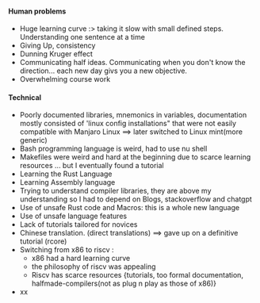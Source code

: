 #### Human problems
- Huge learning curve :> taking it slow with small defined steps. Understanding one sentence at a time
- Giving Up, consistency
- Dunning Kruger effect
- Communicating half ideas. Communicating when you don't know the direction... each new day givs you a new objective.
- Overwhelming course work 

#### Technical
- Poorly documented libraries, mnemonics in variables, documentation mostly consisted of 'linux config installations" that were not easily compatible with Manjaro Linux ==> later switched to Linux mint(more generic)
- Bash programming language is weird, had to use nu shell
- Makefiles were weird and hard at the beginning due to scarce learning resources ... but I eventually found a tutorial
- Learning the Rust Language
- Learning Assembly language
- Trying to understand compiler libraries, they are above my understanding so I had to depend on Blogs, stackoverflow and chatgpt
- Use of unsafe Rust code and Macros: this is a whole new language
- Use of unsafe language features
- Lack of tutorials tailored for novices
- Chinese translation. (direct translations) ==> gave up on a definitive tutorial (rcore)
- Switching from x86 to riscv :
    - x86 had a hard learning curve
    - the philosophy of riscv was appealing
    - Riscv has scarce resources {tutorials, too formal documentation, halfmade-compilers(not as plug n play as those of x86)}
- xx
